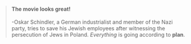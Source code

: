 > #### The movie looks great!
>
> -Oskar Schindler, a German industrialist and member of the Nazi party, tries to save his Jewish employees after witnessing the persecution of Jews in Poland.
>  *Everything* is going according to **plan**.